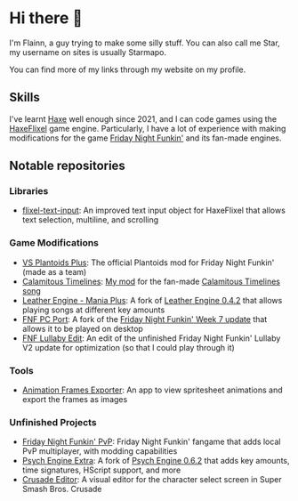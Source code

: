 # Hi there 👋

I'm Flainn, a guy trying to make some silly stuff. You can also call me Star, my username on sites is usually Starmapo.

You can find more of my links through my website on my profile.

## Skills

I've learnt [Haxe](https://haxe.org/) well enough since 2021, and I can code games using the [HaxeFlixel](https://haxeflixel.com/) game engine. Particularly, I have a lot of experience with making modifications for the game [Friday Night Funkin'](https://www.newgrounds.com/portal/view/770371) and its fan-made engines.

## Notable repositories

### Libraries

- [flixel-text-input](https://github.com/Starmapo/flixel-text-input): An improved text input object for HaxeFlixel that allows text selection, multiline, and scrolling

### Game Modifications

- [VS Plantoids Plus](https://github.com/Starmapo/Plantoids-Plus-Public): The official Plantoids mod for Friday Night Funkin' (made as a team)
- [Calamitous Timelines](https://github.com/Starmapo/calamitous): [My mod](https://youtu.be/1gLM8Ntjfmk) for the fan-made [Calamitous Timelines song](https://youtu.be/wLXZxf6uOIM)
- [Leather Engine - Mania Plus](https://github.com/Starmapo/LeatherEngine-ManiaPlus): A fork of [Leather Engine 0.4.2](https://github.com/Leather128/LeatherEngine) that allows playing songs at different key amounts
- [FNF PC Port](https://github.com/Starmapo/Funkin-PC-Port): A fork of the [Friday Night Funkin' Week 7 update](https://github.com/FunkinCrew/funkin) that allows it to be played on desktop
- [FNF Lullaby Edit](https://github.com/Starmapo/Lullaby-Forever-Fix): An edit of the unfinished Friday Night Funkin' Lullaby V2 update for optimization (so that I could play through it)

### Tools

- [Animation Frames Exporter](https://github.com/Starmapo/Animation-Frames-Exporter): An app to view spritesheet animations and export the frames as images

### Unfinished Projects

- [Friday Night Funkin' PvP](https://github.com/Starmapo/Funkin-PvP): Friday Night Funkin' fangame that adds local PvP multiplayer, with modding capabilities
- [Psych Engine Extra](https://github.com/Starmapo/FNF-PsychEngine-Extra): A fork of [Psych Engine 0.6.2](https://github.com/ShadowMario/FNF-PsychEngine) that adds key amounts, time signatures, HScript support, and more
- [Crusade Editor](https://github.com/Starmapo/CrusadeEditor): A visual editor for the character select screen in Super Smash Bros. Crusade

<!--
**Starmapo/Starmapo** is a ✨ _special_ ✨ repository because its `README.md` (this file) appears on your GitHub profile.

Here are some ideas to get you started:

- 🔭 I’m currently working on ...
- 🌱 I’m currently learning ...
- 👯 I’m looking to collaborate on ...
- 🤔 I’m looking for help with ...
- 💬 Ask me about ...
- 📫 How to reach me: ...
- 😄 Pronouns: ...
- ⚡ Fun fact: ...
-->
